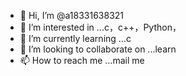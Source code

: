 - 👋 Hi, I’m @a18331638321
- 👀 I’m interested in ...c，c++，Python，
- 🌱 I’m currently learning ...c
- 💞️ I’m looking to collaborate on ...learn
- 📫 How to reach me ...mail me

<!---
a18331638321/a18331638321 is a ✨ special ✨ repository because its `README.md` (this file) appears on your GitHub profile.
You can click the Preview link to take a look at your changes.
--->
